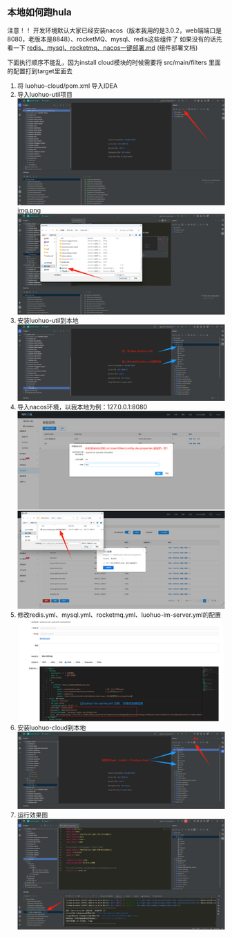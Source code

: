 ## 本地如何跑hula 

注意！！ 开发环境默认大家已经安装nacos（版本我用的是3.0.2，web端端口是8080，老版本是8848）、rocketMQ、mysql、redis这些组件了
如果没有的话先看一下 [redis、mysql、rocketmq、nacos一键部署.md](install/docker/reids%E3%80%81mysql%E3%80%81rocketmq%E3%80%81nacos%E4%B8%80%E9%94%AE%E9%83%A8%E7%BD%B2.md) (组件部署文档)

下面执行顺序不能乱，因为install cloud模块的时候需要将 src/main/filters 里面的配置打到target里面去

1. 将 luohuo-cloud/pom.xml 导入IDEA
2. 导入luohuo-util项目
![img.png](preview/img.png)[img.png]([preview](preview)/)![img_1.png](preview/img_1.png)
3. 安装luohuo-util到本地![img_2.png](preview/img_2.png)
4. 导入nacos环境，以我本地为例：127.0.0.1:8080![img5.png](preview/img5.png)![img_5.png](preview/img_5.png)
5. 修改redis.yml、mysql.yml、rocketmq.yml、luohuo-im-server.yml的配置![img6.png](preview/img6.png)
6. 安装luohuo-cloud到本地![img_3.png](preview/img_3.png)
7. 运行效果图![img7.png](preview/img7.png)

